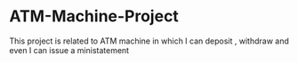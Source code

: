 # ATM-Machine-Project
This project is related to ATM machine in which I can deposit , withdraw and even I can issue a ministatement
